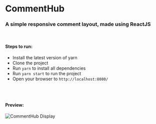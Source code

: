 # CommentHub
<h3>
  A simple responsive comment layout, made using ReactJS
</h3>
<br/>
<h4>
  Steps to run:
</h4>

- Install the latest version of yarn
- Clone the project
- Run `yarn` to install all dependencies
- Run `yarn start` to run the project
- Open your browser to `http://localhost:8080/`

<br/>
<br/>

<h4>
  Preview:
</h4>

![CommentHub Display](https://i.imgur.com/uHbqHTi.png)
